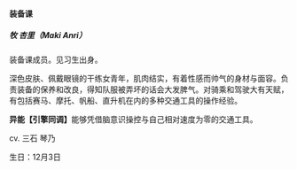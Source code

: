 <h4>装备课</h4>

##### 牧 杏里（Maki Anri）
装备课成员。见习生出身。

深色皮肤、佩戴眼镜的干练女青年，肌肉结实，有着性感而帅气的身材与面容。负责装备的保养和改良，得知队服被弄坏的话会大发脾气。对骑乘和驾驶大有天赋，有包括赛马、摩托、帆船、直升机在内的多种交通工具的操作经验。

<b>异能【引擎同调】</b>能够凭借脑意识操控与自己相对速度为零的交通工具。

cv. 三石 琴乃

生日：12月3日
